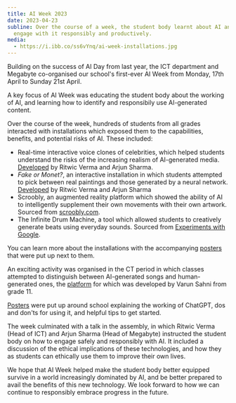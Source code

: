 ```yaml
---
title: AI Week 2023
date: 2023-04-23
subline: Over the course of a week, the student body learnt about AI and how to
  engage with it responsibly and productively.
media:
  - https://i.ibb.co/ss6vYnq/ai-week-installations.jpg
---
```

Building on the success of AI Day from last year, the ICT department and Megabyte co-organised our school's first-ever AI Week from Monday, 17th April to Sunday 21st April.

A key focus of AI Week was educating the student body about the working of AI, and learning how to identify and responsibily use AI-generated content.

Over the course of the week, hundreds of students from all grades interacted with installations which exposed them to the capabilities, benefits, and potential risks of AI. These included:

* Real-time interactive voice clones of celebrities, which helped students understand the risks of the increasing realism of AI-generated media. [Developed](https://github.com/tsrsmict/voice-cloner) by Ritwic Verma and Arjun Sharma.
* _Fake or Monet?_, an interactive installation in which students attempted to pick between real paintings and those generated by a neural network. [Developed](https://github.com/tsrsmict/ai-day-23-monet) by Ritwic Verma and Arjun Sharma
* Scroobly, an augmented reality platform which showed the ability of AI to intelligently supplement their own movements with their own artwork. Sourced from [scroobly.com](https://www.scroobly.com/).
* The Infinite Drum Machine, a tool which allowed students to creatively generate beats using everyday sounds. Sourced from [Experiments with Google](https://experiments.withgoogle.com/ai/drum-machine).

You can learn more about the installations with the accompanying [posters](https://drive.google.com/drive/folders/1FimcjxRIJqK9uOk9_L8qXwZlFJ9xSZEE?usp=sharing) that were put up next to them.

An exciting activity was organised in the CT period in which classes attempted to distinguish between AI-generated songs and human-generated ones, the [platform](https://github.com/notskamr/musicai-2023) for which was developed by Varun Sahni from grade 11.

[Posters](https://drive.google.com/drive/folders/1aNMj-TJGbZMRGhgYLpBv_xtGLx42UWOG?usp=sharing) were put up around school explaining the working of ChatGPT, dos and don'ts for using it, and helpful tips to get started.

The week culminated with a talk in the assembly, in which Ritwic Verma (Head of ICT) and Arjun Sharma (Head of Megabyte) instructed the student body on how to engage safely and responsibly with AI. It included a discussion of the ethical implications of these technologies, and how they as students can ethically use them to improve their own lives.

We hope that AI Week helped make the student body better equipped survive in a world increasingly dominated by AI, and be better prepared to avail the benefits of this new technology. We look forward to how we can continue to responsibly embrace progress in the future.